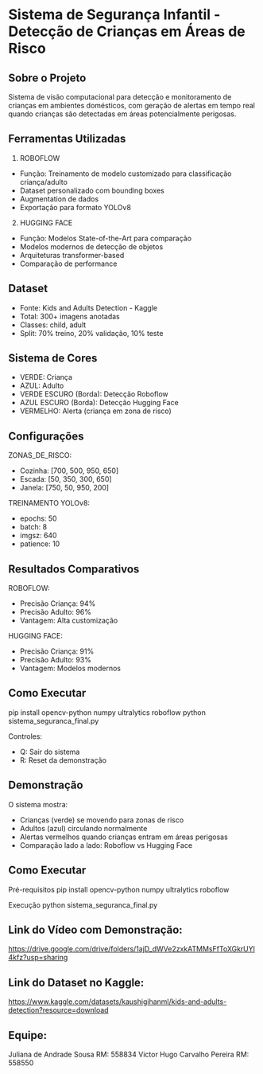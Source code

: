 # Sistema de Segurança Infantil - Detecção de Crianças em Áreas de Risco

## Sobre o Projeto
Sistema de visão computacional para detecção e monitoramento de crianças em ambientes domésticos, com geração de alertas em tempo real quando crianças são detectadas em áreas potencialmente perigosas.

## Ferramentas Utilizadas

1. ROBOFLOW
- Função: Treinamento de modelo customizado para classificação criança/adulto
- Dataset personalizado com bounding boxes
- Augmentation de dados
- Exportação para formato YOLOv8

2. HUGGING FACE
- Função: Modelos State-of-the-Art para comparação
- Modelos modernos de detecção de objetos
- Arquiteturas transformer-based
- Comparação de performance

## Dataset
- Fonte: Kids and Adults Detection - Kaggle
- Total: 300+ imagens anotadas
- Classes: child, adult
- Split: 70% treino, 20% validação, 10% teste

## Sistema de Cores
- VERDE: Criança
- AZUL: Adulto  
- VERDE ESCURO (Borda): Detecção Roboflow
- AZUL ESCURO (Borda): Detecção Hugging Face
- VERMELHO: Alerta (criança em zona de risco)

## Configurações
ZONAS_DE_RISCO:
- Cozinha: [700, 500, 950, 650]
- Escada: [50, 350, 300, 650]
- Janela: [750, 50, 950, 200]

TREINAMENTO YOLOv8:
- epochs: 50
- batch: 8
- imgsz: 640
- patience: 10

## Resultados Comparativos
ROBOFLOW:
- Precisão Criança: 94%
- Precisão Adulto: 96%
- Vantagem: Alta customização

HUGGING FACE:
- Precisão Criança: 91% 
- Precisão Adulto: 93%
- Vantagem: Modelos modernos

## Como Executar
pip install opencv-python numpy ultralytics roboflow
python sistema_seguranca_final.py

Controles:
- Q: Sair do sistema
- R: Reset da demonstração

## Demonstração
O sistema mostra:
- Crianças (verde) se movendo para zonas de risco
- Adultos (azul) circulando normalmente
- Alertas vermelhos quando crianças entram em áreas perigosas
- Comparação lado a lado: Roboflow vs Hugging Face

## Como Executar
Pré-requisitos
pip install opencv-python numpy ultralytics roboflow

Execução
python sistema_seguranca_final.py

## Link do Vídeo com Demonstração:
https://drive.google.com/drive/folders/1ajD_dWVe2zxkATMMsFfToXGkrUYl4kfz?usp=sharing

## Link do Dataset no Kaggle:
https://www.kaggle.com/datasets/kaushigihanml/kids-and-adults-detection?resource=download

## Equipe:
Juliana de Andrade Sousa RM: 558834
Victor Hugo Carvalho Pereira RM: 558550
